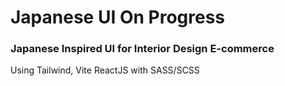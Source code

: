 # Japanese UI On Progress

### Japanese Inspired UI for Interior Design E-commerce



Using Tailwind, Vite ReactJS with SASS/SCSS
